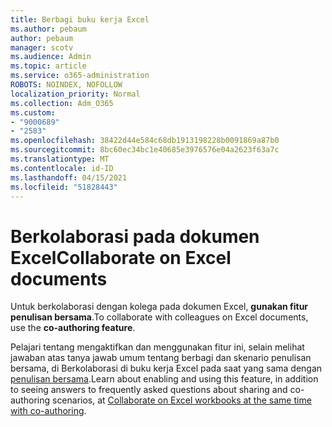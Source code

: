 ```yaml
---
title: Berbagi buku kerja Excel
ms.author: pebaum
author: pebaum
manager: scotv
ms.audience: Admin
ms.topic: article
ms.service: o365-administration
ROBOTS: NOINDEX, NOFOLLOW
localization_priority: Normal
ms.collection: Adm_O365
ms.custom:
- "9000689"
- "2583"
ms.openlocfilehash: 38422d44e584c68db1913198228b0091869a87b0
ms.sourcegitcommit: 8bc60ec34bc1e40685e3976576e04a2623f63a7c
ms.translationtype: MT
ms.contentlocale: id-ID
ms.lasthandoff: 04/15/2021
ms.locfileid: "51828443"
---
```

# <a name="collaborate-on-excel-documents"></a><span data-ttu-id="7c257-102">Berkolaborasi pada dokumen Excel</span><span class="sxs-lookup"><span data-stu-id="7c257-102">Collaborate on Excel documents</span></span>

<span data-ttu-id="7c257-103">Untuk berkolaborasi dengan kolega pada dokumen Excel, **gunakan fitur penulisan bersama**.</span><span class="sxs-lookup"><span data-stu-id="7c257-103">To collaborate with colleagues on Excel documents, use the **co-authoring feature**.</span></span> 

<span data-ttu-id="7c257-104">Pelajari tentang mengaktifkan dan menggunakan fitur ini, selain melihat jawaban atas tanya jawab umum tentang berbagi dan skenario penulisan bersama, di Berkolaborasi di buku kerja Excel pada saat yang sama dengan [penulisan bersama](https://support.office.com/article/7152aa8b-b791-414c-a3bb-3024e46fb104).</span><span class="sxs-lookup"><span data-stu-id="7c257-104">Learn about enabling and using this feature, in addition to seeing answers to frequently asked questions about sharing and co-authoring scenarios, at [Collaborate on Excel workbooks at the same time with co-authoring](https://support.office.com/article/7152aa8b-b791-414c-a3bb-3024e46fb104).</span></span>
